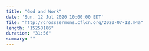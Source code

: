 ```yaml
---
title: "God and Work"
date: 'Sun, 12 Jul 2020 10:00:00 EDT'
file: "http://crosssermons.cflcn.org/2020-07-12.m4a"
length: "15258186"
duration: "31:56"
summary: ""
---
```

